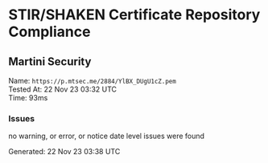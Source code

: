 # STIR/SHAKEN Certificate Repository Compliance

## Martini Security

Name: `https://p.mtsec.me/2884/YlBX_DUgU1cZ.pem`\
Tested At: 22 Nov 23 03:32 UTC\
Time: 93ms

### Issues

no warning, or error, or notice date level issues were found

Generated: 22 Nov 23 03:38 UTC